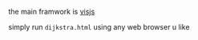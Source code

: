 the main framwork is [visjs](http://visjs.org)

simply run `dijkstra.html` using any web browser u like

